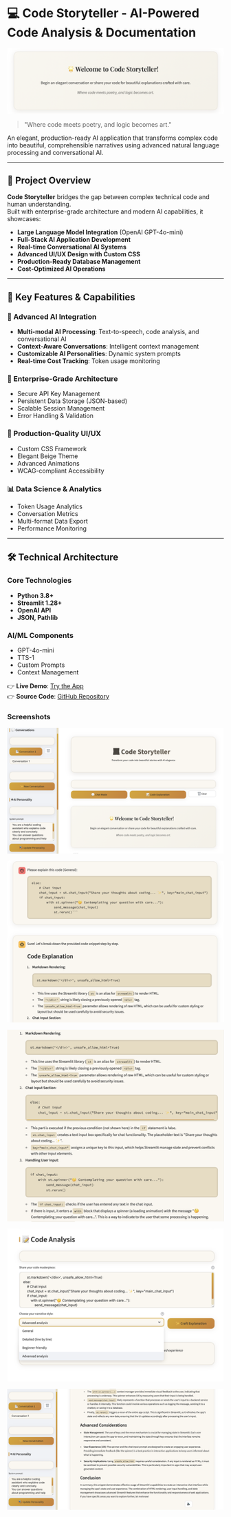 # 💻 Code Storyteller - AI-Powered Code Analysis & Documentation

![Hero Section Screenshot](assets/cs0.png)

> "Where code meets poetry, and logic becomes art."

An elegant, production-ready AI application that transforms complex code into beautiful, comprehensible narratives using advanced natural language processing and conversational AI.

---

## 🎯 Project Overview

**Code Storyteller** bridges the gap between complex technical code and human understanding.  
Built with enterprise-grade architecture and modern AI capabilities, it showcases:

- **Large Language Model Integration** (OpenAI GPT-4o-mini)  
- **Full-Stack AI Application Development**  
- **Real-time Conversational AI Systems**  
- **Advanced UI/UX Design with Custom CSS**  
- **Production-Ready Database Management**  
- **Cost-Optimized AI Operations**

---

## 🚀 Key Features & Capabilities

### 🤖 Advanced AI Integration
- **Multi-modal AI Processing**: Text-to-speech, code analysis, and conversational AI  
- **Context-Aware Conversations**: Intelligent context management  
- **Customizable AI Personalities**: Dynamic system prompts  
- **Real-time Cost Tracking**: Token usage monitoring  

### 💼 Enterprise-Grade Architecture
- Secure API Key Management  
- Persistent Data Storage (JSON-based)  
- Scalable Session Management  
- Error Handling & Validation  

### 🎨 Production-Quality UI/UX
- Custom CSS Framework  
- Elegant Beige Theme  
- Advanced Animations  
- WCAG-compliant Accessibility  

### 📊 Data Science & Analytics
- Token Usage Analytics  
- Conversation Metrics  
- Multi-format Data Export  
- Performance Monitoring  

---

## 🛠️ Technical Architecture

### Core Technologies
- **Python 3.8+**
- **Streamlit 1.28+**
- **OpenAI API**
- **JSON, Pathlib**

### AI/ML Components
- GPT-4o-mini
- TTS-1
- Custom Prompts
- Context Management

👉 **Live Demo**: [Try the App](https://codestoryteller.streamlit.app)  
👉 **Source Code**: [GitHub Repository](https://github.com/cersei568/code_storyteller) 

### Screenshots

![Hero Section Screenshot](assets/cs1.png)

![Hero Section Screenshot](assets/cs3.png)

![Hero Section Screenshot](assets/cs4.png)

![Hero Section Screenshot](assets/cs5.png)

![Hero Section Screenshot](assets/cs6.png)